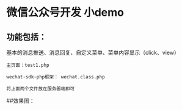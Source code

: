 # 微信公众号开发 小demo
## 功能包括：
   基本的消息推送、消息回复、自定义菜单、菜单内容显示（click、view）
   
   
    主页面：test1.php   
   
    wechat-sdk-php框架： wechat.class.php   
    
    将上面两个文件放在服务器端即可
   
##效果图：
   
